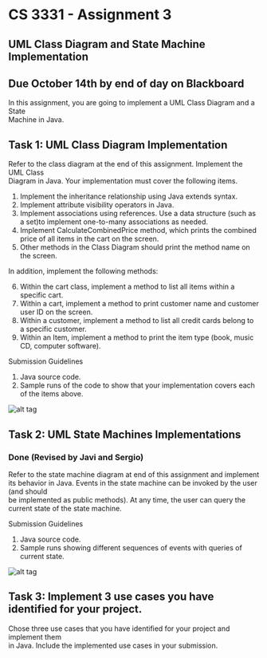 # CS	3331 - Assignment	3
## UML	Class	Diagram	and	State	Machine	Implementation
## Due	October	14th by	end	of	day on	Blackboard

In	this	assignment,	you	are	going	to	implement	a	UML	Class	Diagram	and a	State	
Machine	in	Java.

## Task	1:	UML	Class	Diagram	Implementation

Refer	to	the	class	diagram	at	the	end	of	this	assignment.	Implement	the	UML	Class	
Diagram	in	Java.	Your	implementation	must	cover	the	following	items.

1. Implement	the	inheritance	relationship	using	Java	extends syntax.
2. Implement attribute	visibility	operators in	Java.
3. Implement	associations	using	references.	Use	a	data	structure	(such	as	a	set)to	implement	one-to-many	associations	as	needed.
4. Implement	CalculateCombinedPrice method,	which	prints	the	combined	price	of	all	items	in	the	cart	on	the	screen.
5. Other	methods	in	the	Class	Diagram	should	print	the	method	name	on	the	screen.

In	addition,	implement	the	following	methods:

6. Within	the	cart	class,	implement	a	method	to	list	all	items	within	a	specific cart.
7. Within	a	cart,	implement	a	method	to	print	customer	name	and	customer	user	ID	on	the	screen.
8. Within	a	customer,	implement	a	method	to	list	all	credit	cards	belong	to	a	specific	customer.
9. Within	an	Item,	implement a	method	to	print	the	item	type	(book,	music	CD,	computer	software).

Submission	Guidelines

1. Java	source	code.
2. Sample	runs	of	the	code	to	show that	your	implementation	covers	each	of	the	items	above.

![alt tag](https://github.com/scarrillo9/assignment3adv/blob/master/tastk1.PNG)


## Task	2:	UML	State	Machines	Implementations
### Done (Revised by Javi  and Sergio)

Refer	to	the	state	machine	diagram	at	end	of	this	assignment	and	implement	its	
behavior	in	Java.	Events	in	the	state	machine	can	be	invoked	by	the	user (and	should	
be	implemented	as	public	methods).	At	any	time,	the	user	can	query	the	current	
state	of	the	state	machine.

Submission	Guidelines

1. Java	source	code.
2. Sample	runs	showing	different	sequences	of	events	with	queries	of	current	state.

![alt tag](https://github.com/scarrillo9/assignment3adv/blob/master/task2.PNG)

## Task	3:	Implement	3	use	cases	you	have	identified for	your	project.

Chose	three	use	cases	that	you	have	identified	for	your	project	and	implement	them	
in	Java. Include	the	implemented	use	cases	in	your	submission.
